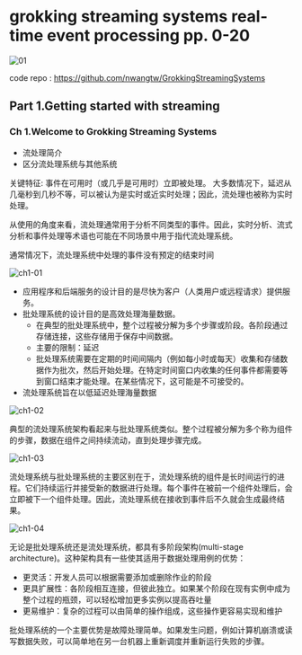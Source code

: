 # grokking streaming systems real-time event processing pp. 0-20

![01](https://inasa.dev/img/grokkingstreamingsystems/01.png)

code repo :  <https://github.com/nwangtw/GrokkingStreamingSystems>

## Part 1.Getting started with streaming

### Ch 1.Welcome to Grokking Streaming Systems

- 流处理简介
- 区分流处理系统与其他系统

关键特征: 事件在可用时（或几乎是可用时）立即被处理。
大多数情况下，延迟从几毫秒到几秒不等，可以被认为是实时或近实时处理；因此，流处理也被称为实时处理。

从使用的角度来看，流处理通常用于分析不同类型的事件。因此，实时分析、流式分析和事件处理等术语也可能在不同场景中用于指代流处理系统。

通常情况下，流处理系统中处理的事件没有预定的结束时间

![ch1-01](https://inasa.dev/img/grokkingstreamingsystems/ch1/01.png)

- 应用程序和后端服务的设计目的是尽快为客户（人类用户或远程请求）提供服务。
- 批处理系统的设计目的是高效处理海量数据。
  - 在典型的批处理系统中，整个过程被分解为多个步骤或阶段。各阶段通过存储连接，这些存储用于保存中间数据。
  - 主要的限制：延迟
  - 批处理系统需要在定期的时间间隔内（例如每小时或每天）收集和存储数据作为批次，然后开始处理。在特定时间窗口内收集的任何事件都需要等到窗口结束才能处理。在某些情况下，这可能是不可接受的。
- 流处理系统旨在以低延迟处理海量数据

![ch1-02](https://inasa.dev/img/grokkingstreamingsystems/ch1/02.png)

典型的流处理系统架构看起来与批处理系统类似。整个过程被分解为多个称为组件的步骤，数据在组件之间持续流动，直到处理步骤完成。

![ch1-03](https://inasa.dev/img/grokkingstreamingsystems/ch1/03.png)

流处理系统与批处理系统的主要区别在于，流处理系统的组件是长时间运行的进程。它们持续运行并接受新的数据进行处理。每个事件在被前一个组件处理后，会立即被下一个组件处理。因此，流处理系统在接收到事件后不久就会生成最终结果。

![ch1-04](https://inasa.dev/img/grokkingstreamingsystems/ch1/04.png)

无论是批处理系统还是流处理系统，都具有多阶段架构(multi-stage architecture)。这种架构具有一些使其适用于数据处理用例的优势：

- 更灵活：开发人员可以根据需要添加或删除作业的阶段
- 更具扩展性：各阶段相互连接，但彼此独立。如果某个阶段在现有实例中成为整个过程的瓶颈，可以轻松增加更多实例以提高吞吐量
- 更易维护：复杂的过程可以由简单的操作组成，这些操作更容易实现和维护

批处理系统的一个主要优势是故障处理简单。如果发生问题，例如计算机崩溃或读写数据失败，可以简单地在另一台机器上重新调度并重新运行失败的步骤。
